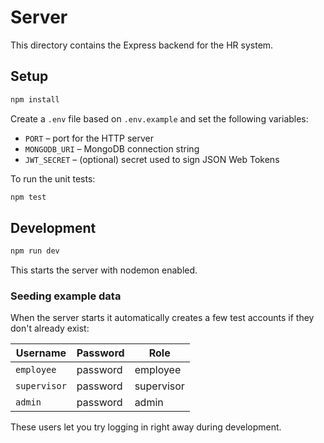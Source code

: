 # Server

This directory contains the Express backend for the HR system.

## Setup

```bash
npm install
```

Create a `.env` file based on `.env.example` and set the following variables:

- `PORT` – port for the HTTP server
- `MONGODB_URI` – MongoDB connection string
- `JWT_SECRET` – (optional) secret used to sign JSON Web Tokens

To run the unit tests:

```bash
npm test
```

## Development

```bash
npm run dev
```

This starts the server with nodemon enabled.

### Seeding example data

When the server starts it automatically creates a few test accounts if they don't already exist:

| Username    | Password  | Role        |
|-------------|-----------|-------------|
| `employee`  | password  | employee    |
| `supervisor`| password  | supervisor  |
| `admin`     | password  | admin       |

These users let you try logging in right away during development.
